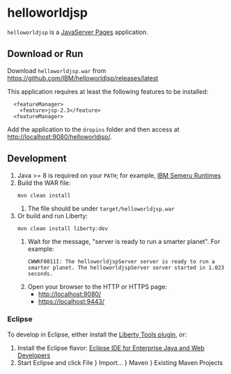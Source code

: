 # helloworldjsp

`helloworldjsp` is a [JavaServer Pages](https://openliberty.io/docs/latest/reference/feature/jsp-2.3.html) application.

## Download or Run

Download `helloworldjsp.war` from <https://github.com/IBM/helloworldjsp/releases/latest>

This application requires at least the following features to be installed:

```
  <featureManager>
    <feature>jsp-2.3</feature>
  <featureManager>
```

Add the application to the `dropins` folder and then access at <http://localhost:9080/helloworldjsp/>.

## Development

1. Java >= 8 is required on your `PATH`; for example, [IBM Semeru Runtimes](https://developer.ibm.com/languages/java/semeru-runtimes/downloads/)
1. Build the WAR file:
   ```
   mvn clean install
   ```
    1. The file should be under `target/helloworldjsp.war`
1. Or build and run Liberty:
   ```
   mvn clean install liberty:dev
   ```
    1. Wait for the message, "server is ready to run a smarter planet". For example:
       ```
       CWWKF0011I: The helloworldjspServer server is ready to run a smarter planet. The helloworldjspServer server started in 1.023 seconds.
       ```
    1. Open your browser to the HTTP or HTTPS page:
        * <http://localhost:9080/>
        * <https://localhost:9443/>

### Eclipse

To develop in Eclipse, either install the [Liberty Tools plugin](https://marketplace.eclipse.org/content/liberty-tools), or:

1. Install the Eclipse flavor: [Eclipse IDE for Enterprise Java and Web Developers](https://www.eclipse.org/downloads/packages/)
1. Start Eclipse and click File } Import... } Maven } Existing Maven Projects
